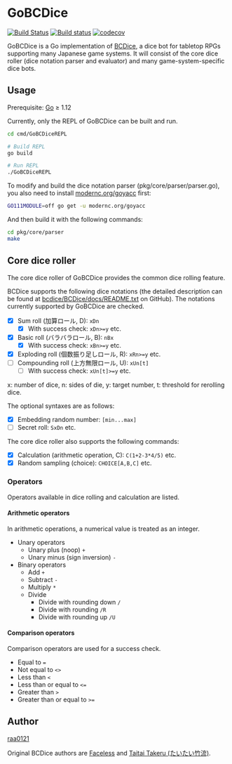 # GoBCDice

[![Build Status](https://travis-ci.org/raa0121/GoBCDice.svg?branch=master)](https://travis-ci.org/raa0121/GoBCDice)
[![Build status](https://ci.appveyor.com/api/projects/status/4gl47493rao9t4b8/branch/master?svg=true)](https://ci.appveyor.com/project/raa0121/gobcdice/branch/master)
[![codecov](https://codecov.io/gh/raa0121/GoBCDice/branch/master/graph/badge.svg)](https://codecov.io/gh/raa0121/GoBCDice)

GoBCDice is a Go implementation of [BCDice](https://github.com/bcdice/BCDice),
a dice bot for tabletop RPGs supporting many Japanese game systems.
It will consist of the core dice roller (dice notation parser and evaluator) and
many game-system-specific dice bots.

## Usage

Prerequisite: [Go](https://golang.org/dl/) &ge; 1.12

Currently, only the REPL of GoBCDice can be built and run.

```bash
cd cmd/GoBCDiceREPL

# Build REPL
go build

# Run REPL
./GoBCDiceREPL
```

To modify and build the dice notation parser (pkg/core/parser/parser.go),
you also need to install [modernc.org/goyacc](https://godoc.org/modernc.org/goyacc)
first:

```bash
GO111MODULE=off go get -u modernc.org/goyacc
```

And then build it with the following commands:

```bash
cd pkg/core/parser
make
```

## Core dice roller

The core dice roller of GoBCDice provides the common dice rolling feature.

BCDice supports the following dice notations (the detailed description can be found
at [bcdice/BCDice/docs/README.txt](https://github.com/bcdice/BCDice/tree/master/docs)
on GitHub).
The notations currently supported by GoBCDice are checked.

* [x] Sum roll (加算ロール, D): `xDn`
    * [x] With success check: `xDn>=y` etc.
* [x] Basic roll (バラバラロール, B): `nBx`
    * [x] With success check: `xBn>=y` etc.
* [x] Exploding roll (個数振り足しロール, R): `xRn>=y` etc.
* [ ] Compounding roll (上方無限ロール, U): `xUn[t]`
    * [ ] With success check: `xUn[t]>=y` etc.

x: number of dice, n: sides of die, y: target number, t: threshold for rerolling dice.

The optional syntaxes are as follows:

* [x] Embedding random number: `[min...max]`
* [ ] Secret roll: `SxDn` etc.

The core dice roller also supports the following commands:

* [x] Calculation (arithmetic operation, C): `C(1+2-3*4/5)` etc.
* [x] Random sampling (choice): `CHOICE[A,B,C]` etc.

### Operators

Operators available in dice rolling and calculation are listed.

#### Arithmetic operators

In arithmetic operations, a numerical value is treated as an integer.

* Unary operators
    * Unary plus (noop) `+`
    * Unary minus (sign inversion) `-`
* Binary operators
    * Add `+`
    * Subtract `-`
    * Multiply `*`
    * Divide
        * Divide with rounding down `/`
        * Divide with rounding `/R`
        * Divide with rounding up `/U`

#### Comparison operators

Comparison operators are used for a success check.

* Equal to `=`
* Not equal to `<>`
* Less than `<`
* Less than or equal to `<=`
* Greater than `>`
* Greater than or equal to `>=`

## Author

[raa0121](https://twitter.com/raa0121)

Original BCDice authors are [Faceless](https://twitter.com/Faceless192x) and
[Taitai Takeru (たいたい竹流)](https://twitter.com/torgtaitai).

